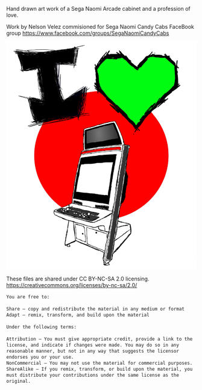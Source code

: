 Hand drawn art work of a Sega Naomi Arcade cabinet and a profession of love. 

Work by Nelson Velez commisioned for Sega Naomi Candy Cabs FaceBook group
https://www.facebook.com/groups/SegaNaomiCandyCabs

<img src="https://github.com/ArcadeHustle/I_love_sega_naomi/raw/main/NNC%20original%20(Flipped%20CP).png"></img>

These files are shared under CC BY-NC-SA 2.0 licensing. 
https://creativecommons.org/licenses/by-nc-sa/2.0/

```
You are free to:

Share — copy and redistribute the material in any medium or format
Adapt — remix, transform, and build upon the material

Under the following terms:

Attribution — You must give appropriate credit, provide a link to the license, and indicate if changes were made. You may do so in any reasonable manner, but not in any way that suggests the licensor endorses you or your use.
NonCommercial — You may not use the material for commercial purposes.
ShareAlike — If you remix, transform, or build upon the material, you must distribute your contributions under the same license as the original.
```



